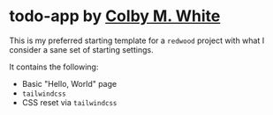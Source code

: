 # todo-app by [Colby M. White]

This is my preferred starting template for a `redwood` project with what I consider a sane set of starting settings.

It contains the following:
- Basic "Hello, World" page
- `tailwindcss`
- CSS reset via `tailwindcss`

[Colby M. White]: https://github.com/colbywhite/
